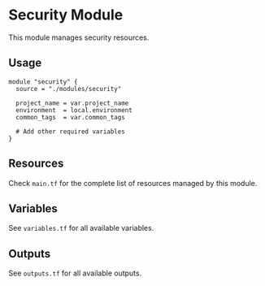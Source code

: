 # Security Module

This module manages security resources.

## Usage

```hcl
module "security" {
  source = "./modules/security"
  
  project_name = var.project_name
  environment  = local.environment
  common_tags  = var.common_tags
  
  # Add other required variables
}
```

## Resources

Check `main.tf` for the complete list of resources managed by this module.

## Variables

See `variables.tf` for all available variables.

## Outputs

See `outputs.tf` for all available outputs.
